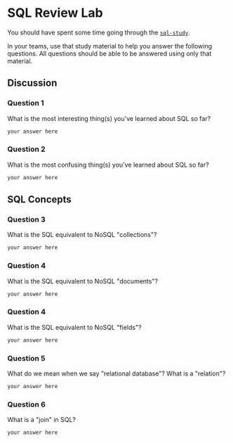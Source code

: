 # SQL Review Lab

You should have spent some time going through the [`sql-study`](https://git.generalassemb.ly/ga-wdi-boston/sql-study).

In your teams, use that study material to help you answer the following questions. All questions should be able to be answered using only that material.

## Discussion

### Question 1

What is the most interesting thing(s) you've learned about SQL so far?

```md
your answer here
```

### Question 2

What is the most confusing thing(s) you've learned about SQL so far?

```md
your answer here
```

## SQL Concepts

### Question 3

What is the SQL equivalent to NoSQL "collections"?

```md
your answer here
```

### Question 4

What is the SQL equivalent to NoSQL "documents"?

```md
your answer here
```

### Question 4

What is the SQL equivalent to NoSQL "fields"?

```md
your answer here
```

### Question 5

What do we mean when we say "relational database"? What is a "relation"?

```md
your answer here
```

### Question 6

What is a "join" in SQL?

```md
your answer here
```
